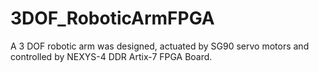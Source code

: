 # 3DOF_RoboticArmFPGA
A 3 DOF robotic arm was designed, actuated by SG90 servo motors and controlled by NEXYS-4 DDR Artix-7 FPGA Board.
